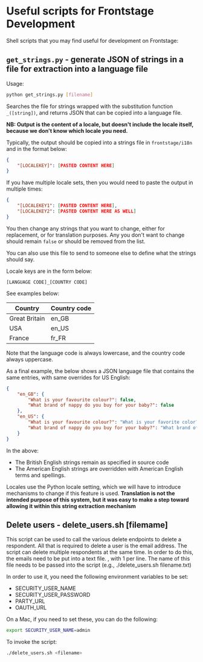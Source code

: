 # Useful scripts for Frontstage Development

Shell scripts that you may find useful for development on Frontstage:

## `get_strings.py` - generate JSON of strings in a file for extraction into a language file

Usage:

```bash
python get_strings.py [filename]
```

Searches the file for strings wrapped with the substitution function `_([string])`, and returns JSON that can be copied into a language file.

**NB: Output is the content of a locale, but doesn't include the locale itself, because we don't know which locale you need.**

Typically, the output should be copied into a strings file in `frontstage/i18n` and in the format below:

```json
{
    "[LOCALEKEY]": [PASTED CONTENT HERE]
}
```

If you have multiple locale sets, then you would need to paste the output in multiple times:

```json
{
    "[LOCALEKEY1": [PASTED CONTENT HERE],
    "[LOCALEKEY2": [PASTED CONTENT HERE AS WELL]
}
```

You then change any strings that you want to change, either for replacement, or for translation purposes.  Any you don't want to change should remain `false` or should be removed from the list.

You can also use this file to send to someone else to define what the strings should say.

Locale keys are in the form below:

`[LANGUAGE CODE]_[COUNTRY CODE]`

See examples below:

| Country         | Country code |
|-----------------|--------------|
| Great Britain   | en_GB        |
| USA             | en_US        |
| France          | fr_FR        |

Note that the language code is always lowercase, and the country code always uppercase.

As a final example, the below shows a JSON language file that contains the same entries, with same overrides for US English:

```json
{
    "en_GB": {
        "What is your favourite colour?": false,
        "What brand of nappy do you buy for your baby?": false
    },
    "en_US": {
        "What is your favourite colour?": "What is your favorite color?",
        "What brand of nappy do you buy for your baby?": "What brand of diaper do you buy for your baby?"
    }
}
```

In the above:

* The British English strings remain as specified in source code
* The American English strings are overridden with American English terms and spellings.

Locales use the Python locale setting, which we will have to introduce mechanisms to change if this feature is used.  **Translation is not the intended purpose of this system, but it was easy to make a step toward allowing it within this string extraction mechanism**

## Delete users - delete_users.sh [filemame]

This script can be used to call the various delete endpoints to delete a respondent.  All that is required to delete a user is the email address. The script can delete multiple respondents at the same time.  In order to do this, the emails need to be put into a text file. , with 1 per line.  The name of this file needs to be passed into the script (e.g., ./delete_users.sh filename.txt)

In order to use it, you need the following environment variables to be set:

* SECURITY_USER_NAME
* SECURITY_USER_PASSWORD
* PARTY_URL
* OAUTH_URL

On a Mac, if you need to set these, you can do the following:

```bash
export SECURITY_USER_NAME=admin
```

To invoke the script:

```bash
./delete_users.sh <filename>
```
